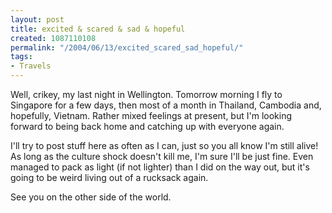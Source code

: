 ```yaml
---
layout: post
title: excited & scared & sad & hopeful
created: 1087110108
permalink: "/2004/06/13/excited_scared_sad_hopeful/"
tags:
- Travels
---
```

Well, crikey, my last night in Wellington.  Tomorrow morning I fly to Singapore for a few days, then most of a month in Thailand, Cambodia and, hopefully, Vietnam.  Rather mixed feelings at present, but I'm looking forward to being back home and catching up with everyone again.

I'll try to post stuff here as often as I can, just so you all know I'm still alive!  As long as the culture shock doesn't kill me, I'm sure I'll be just fine.  Even managed to pack as light (if not lighter) than I did on the way out, but it's going to be weird living out of a rucksack again.

See you on the other side of the world.
